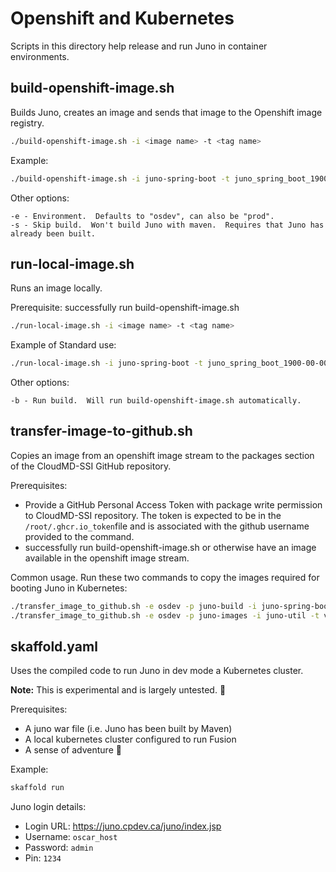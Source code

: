 Openshift and Kubernetes
========================

Scripts in this directory help release and run Juno in container environments.

build-openshift-image.sh
------------------------

Builds Juno, creates an image and sends that image to the Openshift image registry.

```bash
./build-openshift-image.sh -i <image name> -t <tag name>
```

Example:
```bash
./build-openshift-image.sh -i juno-spring-boot -t juno_spring_boot_1900-00-00
```

Other options:
```
-e - Environment.  Defaults to "osdev", can also be "prod".
-s - Skip build.  Won't build Juno with maven.  Requires that Juno has already been built.
```

run-local-image.sh
------------------

Runs an image locally.

Prerequisite: successfully run build-openshift-image.sh

```bash
./run-local-image.sh -i <image name> -t <tag name>
```
Example of Standard use:
```bash
./run-local-image.sh -i juno-spring-boot -t juno_spring_boot_1900-00-00
```

Other options:
```
-b - Run build.  Will run build-openshift-image.sh automatically.
```

transfer-image-to-github.sh
---------------------------

Copies an image from an openshift image stream to the packages section of the CloudMD-SSI GitHub repository.

Prerequisites: 
* Provide a GitHub Personal Access Token with package write permission to CloudMD-SSI repository.  The token is expected to be in the `/root/.ghcr.io_token`file and is associated with the github username provided to the command.
* successfully run build-openshift-image.sh or otherwise have an image available in the openshift image stream.

Common usage.  Run these two commands to copy the images required for booting Juno in Kubernetes:
```bash
./transfer_image_to_github.sh -e osdev -p juno-build -i juno-spring-boot -t juno_spring_boot_2022-08-08.0 -u <github username>
./transfer_image_to_github.sh -e osdev -p juno-images -i juno-util -t v1.0.1 -u <github username>
```

skaffold.yaml
-------------

Uses the compiled code to run Juno in dev mode a Kubernetes cluster.

**Note:** This is experimental and is largely untested. :firecracker:

Prerequisites:
* A juno war file (i.e. Juno has been built by Maven) 
* A local kubernetes cluster configured to run Fusion
* A sense of adventure :dragon:

Example:
```bash
skaffold run
```

Juno login details:
* Login URL: https://juno.cpdev.ca/juno/index.jsp
* Username: `oscar_host`
* Password: `admin`
* Pin: `1234`
